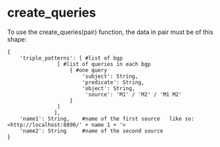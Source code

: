 # create_queries
To use the create_queries(pair) function, the data in pair must be of this shape:

```
{
	'triple_patterns': [ #list of bgp
				[ #list of queries in each bgp
					{ #one query
						'subject': String,
					   	'predicate': String, 
					   	'object': String, 
					   	 'source': 'M1' / 'M2' / 'M1 M2'
					}
				]
			   ],
	'name1': String,	#name of the first source   like so: <http://localhost:8890/' + name 1 + '>
	'name2': String		#name of the second source
}
```
